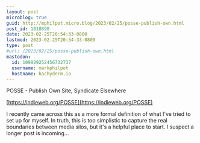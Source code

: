 ```yaml
---
layout: post
microblog: true
guid: http://mphilpot.micro.blog/2023/02/25/posse-publish-own.html
post_id: 1818898
date: 2023-02-25T20:54:33-0800
lastmod: 2023-02-25T20:54:33-0800
type: post
#url: /2023/02/25/posse-publish-own.html
mastodon:
  id: 109929252456732737
  username: markphilpot
  hostname: hachyderm.io
---
```

POSSE - Publish Own Site, Syndicate Elsewhere

[https://indieweb.org/POSSE](https://indieweb.org/POSSE)

I recently came across this as a more formal definition of what I've tried to set up for myself. In truth, this is too simplistic to capture the real boundaries between media silos, but it's a helpful place to start. I suspect a longer post is incoming...

